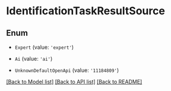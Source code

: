 # IdentificationTaskResultSource


## Enum

* `Expert` (value: `'expert'`)

* `Ai` (value: `'ai'`)

* `UnknownDefaultOpenApi` (value: `'11184809'`)

[[Back to Model list]](../README.md#documentation-for-models) [[Back to API list]](../README.md#documentation-for-api-endpoints) [[Back to README]](../README.md)
